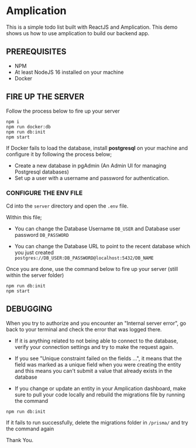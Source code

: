 # Amplication

This is a simple todo list built with ReactJS and Amplication. This demo shows us how to use amplication to build our backend app.

## PREREQUISITES

- NPM 
- At least NodeJS 16 installed on your machine
- Docker

## FIRE UP THE SERVER

Follow the process below to fire up your server

```
npm i
npm run docker:db
npm run db:init
npm start
```
  
If Docker fails to load the database, install **postgresql** on your machine and configure it by following the process below;

- Create a new database in pgAdmin (An Admin UI for managing Postgresql databases)
- Set up a user with a username and password for authentication.

### CONFIGURE THE ENV FILE

Cd into the `server` directory and open the `.env` file.

Within this file;

- You can change the Database Username `DB_USER` and Database user password `DB_PASSWORD` 
  
- You can change the Database URL to point to the recent database which you just created `postgres://DB_USER:DB_PASSWORD@localhost:5432/DB_NAME`

Once you are done, use the command below to fire up your server (still within the server folder)

```
npm run db:init
npm start
```
## DEBUGGING

When you try to authorize and you encounter an "Internal server error", go back to your terminal and check the error that was logged there. 

- If it is anything related to not being able to connect to the database, verify your connection settings and try to make the request again.

- If you see "Unique constraint failed on the fields ...", it means that the field was marked as a unique field when you were creating the entity and this means you can't submit a value that already exists in the database
- If you change or update an entity in your Amplication dashboard, make sure to pull your code locally and rebuild the migrations file by running the command

```
npm run db:init
```

If it fails to run successfully, delete the migrations folder in `/prisma/` and try the command again

Thank You.